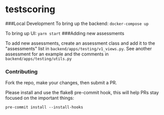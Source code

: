 # testscoring

###Local Development
To bring up the backend: `docker-compose up`

To bring up UI: `yarn start`
###Adding new assessments

To add new assessments, create an assessment class and add it to the "assessments" list in `backend/apps/testing/v1_views.py`. See another assessment for an example and the comments in `backend/apps/testing/utils.py`

### Contributing
Fork the repo, make your changes, then submit a PR.

Please install and use the flake8 pre-commit hook, this will help PRs stay focused on the important things:

```
pre-commit install --install-hooks
```

